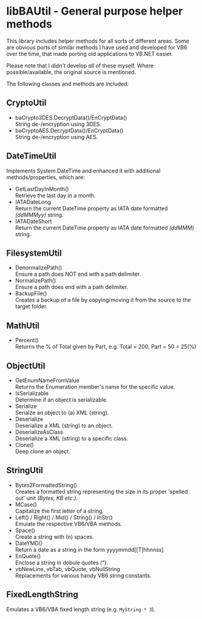 # libBAUtil - General purpose helper methods

This library includes helper methods for all sorts of different areas. Some are obvious ports of similar methods I have used and developed for VB6 over the time, that made porting old applications to VB.NET easier.

Please note that I _didn't_ develop _all_ of these myself. Where possible/available, the original source is mentioned.

The following classes and methods are included:

## CryptoUtil

- baCrypto3DES.DecryptData()/EnCryptData()  
String de-/encryption using 3DES.
- baCryptoAES.DecryptData()/EnCryptData()  
String de-/encryption using AES.

## DateTimeUtil

Implements System.DateTime and enhanced it with additional methods/properties, which are:

- GetLastDayInMonth()  
Retrieve the last day in a month.
- IATADateLong  
Return the current DateTime property as IATA date formatted _(ddMMMyy)_ string.
- IATADateShort  
Return the current DateTime property as IATA date formatted _(ddMMM)_ string.

## FilesystemUtil

- DenormalizePath()  
Ensure a path does NOT end with a path delimiter.
- NormalizePath()  
Ensure a path does end with a path delimiter.
- BackupFile()  
Creates a backup of a file by copying/moving it from the source to the target folder.

## MathUtil

- Percent()  
Returns the % of Total given by Part, e.g. Total = 200, Part = 50 = 25(%)

## ObjectUtil

- GetEnumNameFromValue  
Returns the Enumeration member's name for the specific value.
- IsSerializable  
Determine if an object is serializable.
- Serialize  
Serialze an object to (a) XML (string).
- Deserialize  
Deserialize a XML (string) to an object.
- DeserializeAsClass  
Deserialize a XML (string) to a specific class.
- Clone()  
Deep clone an object.

## StringUtil

- Bytes2FormattedString()  
Creates a formatted string representing the size in its proper 'spelled out' unit _(Bytes, KB etc.)._
- MCase()  
Capitalize the first letter of a string.
- Left() / Right() / Mid() / String() / InStr()  
Emulate the respective VB6/VBA methods.
- Space()  
Create a string with (n) spaces.
- DateYMD()  
Return a date as a string in the form yyyymmdd[[T]hhnnss]
- EnQuote()  
Enclose a string in dobule quotes _(")_.
- vbNewLine, vbTab, vbQuote, vbNullString  
Replacements for various handy VB6 string constants.

## FixedLengthString

Emulates a VB6/VBA fixed length string (e.g. ```MyString * 3```).
